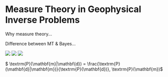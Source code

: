 # Measure Theory in Geophysical Inverse Problems

Why measure theory...

Difference between MT & Bayes...

<img src="https://render.githubusercontent.com/render/math?math={e^{i \pi} = -1}">
<img src="https://render.githubusercontent.com/render/math?math={\L = -\sum_{j}[T_{j}ln(O_{j})] + \frac{\lambda W_{ij}^{2}}{2} \rightarrow \text{one-hot} \rightarrow -ln(O_{c}) + \frac{\lambda W_{ij}^{2}}{2}}#gh-light-mode-only">

<img src="https://render.githubusercontent.com/render/math?math={P(m|d) = \frac{P(d|m)}{P(d)} P(m)}">

$ \textrm{P}(\mathbf{m}|\mathbf{d}) = \frac{\textrm{P}(\mathbf{d}|\mathbf{m})}{\textrm{P}(\mathbf{d})}\, \textrm{P}(\mathbf{m})$



